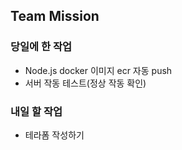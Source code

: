 ## Team Mission

### 당일에 한 작업
- Node.js docker 이미지 ecr 자동 push
- 서버 작동 테스트(정상 작동 확인)

### 내일 할 작업
- 테라폼 작성하기

